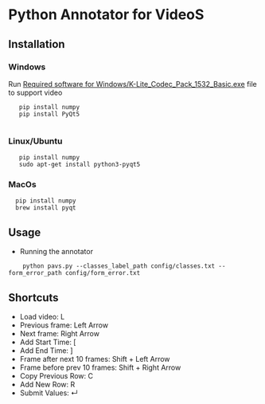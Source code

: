 # Python Annotator for VideoS

## Installation
 ### Windows
 Run [Required software for Windows/K-Lite_Codec_Pack_1532_Basic.exe](https://github.com/dyfanmo/exercise_video_annotator/blob/main/Required%20software%20for%20Windows/K-Lite_Codec_Pack_1532_Basic.exe) file to support video
  ```
     pip install numpy
     pip install PyQt5
    
```


 ### Linux/Ubuntu
  ```
     pip install numpy
     sudo apt-get install python3-pyqt5
```
 ### MacOs
   ```
     pip install numpy
     brew install pyqt
```
 
## Usage
   * Running the annotator
 ```
     python pavs.py --classes_label_path config/classes.txt --form_error_path config/form_error.txt 

```

## Shortcuts
- Load video: L
- Previous frame: Left Arrow
- Next frame: Right Arrow
- Add Start Time: [
- Add End Time: ]
- Frame after next 10 frames: Shift + Left Arrow
- Frame before prev 10 frames: Shift + Right Arrow
- Copy Previous Row: C
- Add New Row: R
- Submit Values: ↵ 
